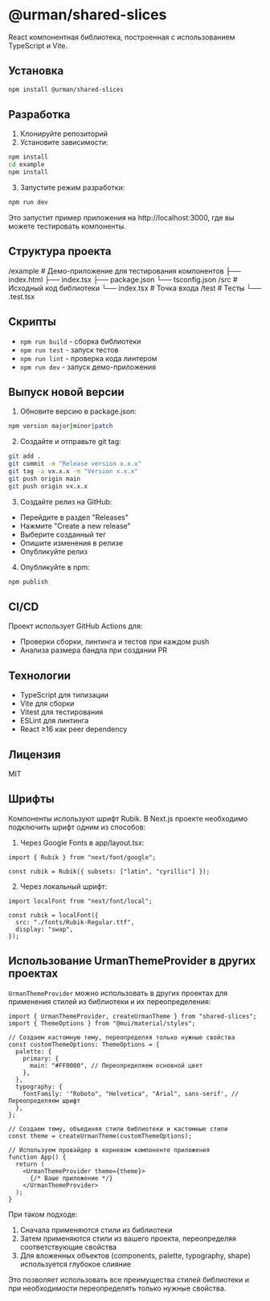 # @urman/shared-slices

React компонентная библиотека, построенная с использованием TypeScript и Vite.

## Установка

```bash
npm install @urman/shared-slices
```

## Разработка

1. Клонируйте репозиторий
2. Установите зависимости:

```bash
npm install
cd example
npm install
```

3. Запустите режим разработки:

```bash
npm run dev
```

Это запустит пример приложения на http://localhost:3000, где вы можете тестировать компоненты.

## Структура проекта

/example # Демо-приложение для тестирования компонентов
├── index.html
├── index.tsx
├── package.json
└── tsconfig.json
/src # Исходный код библиотеки
└── index.tsx # Точка входа
/test # Тесты
└── .test.tsx

## Скрипты

- `npm run build` - сборка библиотеки
- `npm run test` - запуск тестов
- `npm run lint` - проверка кода линтером
- `npm run dev` - запуск демо-приложения

## Выпуск новой версии

1. Обновите версию в package.json:

```bash
npm version major|minor|patch
```

2. Создайте и отправьте git tag:

```bash
git add .
git commit -m "Release version x.x.x"
git tag -a vx.x.x -m "Version x.x.x"
git push origin main
git push origin vx.x.x
```

3. Создайте релиз на GitHub:

- Перейдите в раздел "Releases"
- Нажмите "Create a new release"
- Выберите созданный тег
- Опишите изменения в релизе
- Опубликуйте релиз

4. Опубликуйте в npm:

```bash
npm publish
```

## CI/CD

Проект использует GitHub Actions для:

- Проверки сборки, линтинга и тестов при каждом push
- Анализа размера бандла при создании PR

## Технологии

- TypeScript для типизации
- Vite для сборки
- Vitest для тестирования
- ESLint для линтинга
- React ≥16 как peer dependency

## Лицензия

MIT

## Шрифты

Компоненты используют шрифт Rubik. В Next.js проекте необходимо подключить шрифт одним из способов:

1. Через Google Fonts в app/layout.tsx:

```tsx
import { Rubik } from "next/font/google";

const rubik = Rubik({ subsets: ["latin", "cyrillic"] });
```

2. Через локальный шрифт:

```tsx
import localFont from "next/font/local";

const rubik = localFont({
  src: "./fonts/Rubik-Regular.ttf",
  display: "swap",
});
```

## Использование UrmanThemeProvider в других проектах

`UrmanThemeProvider` можно использовать в других проектах для применения стилей из библиотеки и их переопределения:

```tsx
import { UrmanThemeProvider, createUrmanTheme } from "shared-slices";
import { ThemeOptions } from "@mui/material/styles";

// Создаем кастомную тему, переопределяя только нужные свойства
const customThemeOptions: ThemeOptions = {
  palette: {
    primary: {
      main: "#FF0000", // Переопределяем основной цвет
    },
  },
  typography: {
    fontFamily: '"Roboto", "Helvetica", "Arial", sans-serif', // Переопределяем шрифт
  },
};

// Создаем тему, объединяя стили библиотеки и кастомные стили
const theme = createUrmanTheme(customThemeOptions);

// Используем провайдер в корневом компоненте приложения
function App() {
  return (
    <UrmanThemeProvider theme={theme}>
      {/* Ваше приложение */}
    </UrmanThemeProvider>
  );
}
```

При таком подходе:

1. Сначала применяются стили из библиотеки
2. Затем применяются стили из вашего проекта, переопределяя соответствующие свойства
3. Для вложенных объектов (components, palette, typography, shape) используется глубокое слияние

Это позволяет использовать все преимущества стилей библиотеки и при необходимости переопределять только нужные свойства.
